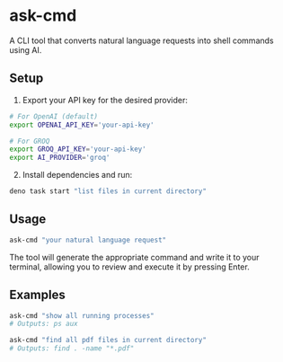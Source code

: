# ask-cmd

A CLI tool that converts natural language requests into shell commands using AI.

## Setup

1. Export your API key for the desired provider:

```bash
# For OpenAI (default)
export OPENAI_API_KEY='your-api-key'

# For GROQ
export GROQ_API_KEY='your-api-key'
export AI_PROVIDER='groq'
```

2. Install dependencies and run:

```bash
deno task start "list files in current directory"
```

## Usage

```bash
ask-cmd "your natural language request"
```

The tool will generate the appropriate command and write it to your terminal, allowing you to review and execute it by pressing Enter.

## Examples

```bash
ask-cmd "show all running processes"
# Outputs: ps aux

ask-cmd "find all pdf files in current directory"
# Outputs: find . -name "*.pdf"
```
